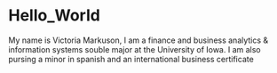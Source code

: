 # Hello_World
My name is Victoria Markuson, I am a finance and business analytics & information systems souble major at the University of Iowa. I am also pursing a minor in spanish and an international business certificate
